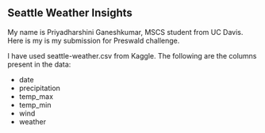 ## Seattle Weather Insights

My name is Priyadharshini Ganeshkumar, MSCS student from UC Davis. Here is my is my submission for Preswald challenge.

I have used seattle-weather.csv from Kaggle. The following are the columns present in the data:

- date
- precipitation
- temp_max
- temp_min
- wind
- weather
